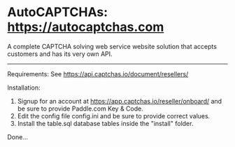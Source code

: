 # AutoCAPTCHAs: https://autocaptchas.com
A complete CAPTCHA solving web service website solution that accepts customers and has its very own API.

-----

Requirements: See https://api.captchas.io/document/resellers/

Installation:

1. Signup for an account at https://app.captchas.io/reseller/onboard/ 
    and be sure to provide Paddle.com Key & Code.
2. Edit the config file config.ini and be sure to provide correct values.
3. Install the table.sql database tables inside the "install" folder.

Done...


